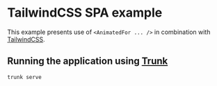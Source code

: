 # TailwindCSS SPA example

This example presents use of `<AnimatedFor ... />` in combination with [TailwindCSS](https://tailwindcss.com/).

## Running the application using [Trunk](https://trunkrs.dev/)

```bash
trunk serve
```
